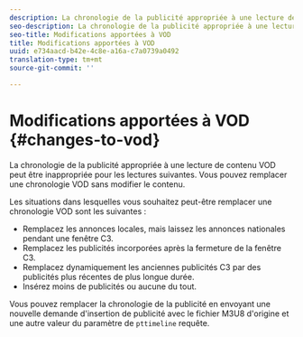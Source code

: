 ```yaml
---
description: La chronologie de la publicité appropriée à une lecture de contenu VOD peut être inappropriée pour les lectures suivantes. Vous pouvez remplacer une chronologie VOD sans modifier le contenu.
seo-description: La chronologie de la publicité appropriée à une lecture de contenu VOD peut être inappropriée pour les lectures suivantes. Vous pouvez remplacer une chronologie VOD sans modifier le contenu.
seo-title: Modifications apportées à VOD
title: Modifications apportées à VOD
uuid: e734aacd-b42e-4c8e-a16a-c7a0739a0492
translation-type: tm+mt
source-git-commit: ''

---
```



# Modifications apportées à VOD {#changes-to-vod}

La chronologie de la publicité appropriée à une lecture de contenu VOD peut être inappropriée pour les lectures suivantes. Vous pouvez remplacer une chronologie VOD sans modifier le contenu.

Les situations dans lesquelles vous souhaitez peut-être remplacer une chronologie VOD sont les suivantes :

* Remplacez les annonces locales, mais laissez les annonces nationales pendant une fenêtre C3.
* Remplacez les publicités incorporées après la fermeture de la fenêtre C3.
* Remplacez dynamiquement les anciennes publicités C3 par des publicités plus récentes de plus longue durée.
* Insérez moins de publicités ou aucune du tout.

Vous pouvez remplacer la chronologie de la publicité en envoyant une nouvelle demande d&#39;insertion de publicité avec le fichier M3U8 d&#39;origine et une autre valeur du paramètre de `pttimeline` requête.